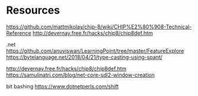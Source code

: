 ﻿# Resources
https://github.com/mattmikolay/chip-8/wiki/CHIP%E2%80%908-Technical-Reference
http://devernay.free.fr/hacks/chip8/chip8def.htm

.net
https://github.com/anuviswan/LearningPoint/tree/master/FeatureExplore
https://bytelanguage.net/2018/04/21/type-casting-using-spant/

http://devernay.free.fr/hacks/chip8/chip8def.htm
https://samulinatri.com/blog/net-core-sdl2-window-creation

bit bashing
https://www.dotnetperls.com/shift
